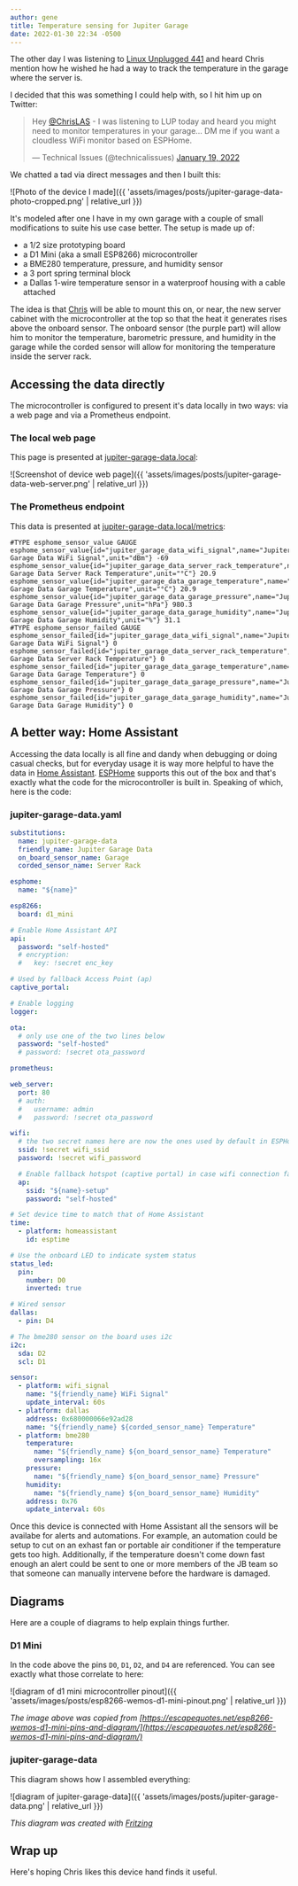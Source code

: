 ```yaml
---
author: gene
title: Temperature sensing for Jupiter Garage
date: 2022-01-30 22:34 -0500
---
```


The other day I was listening to [Linux Unplugged 441](https://linuxunplugged.com/441) and heard Chris mention how he wished he had a way to track the temperature in the garage where the server is.

I decided that this was something I could help with, so I hit him up on Twitter:

> Hey [@ChrisLAS](https://twitter.com/ChrisLAS) - I was listening to LUP today and heard you might need to monitor temperatures in your garage… DM me if you want a cloudless WiFi monitor based on ESPHome.
>
> &mdash; Technical Issues (@technicalissues) [January 19, 2022](https://twitter.com/technicalissues/status/1483594125832294404)

We chatted a tad via direct messages and then I built this:

![Photo of the device I made]({{ 'assets/images/posts/jupiter-garage-data-photo-cropped.png' | relative_url }})

It's modeled after one I have in my own garage with a couple of small modifications to suite his use case better. The setup is made up of:

* a 1/2 size prototyping board
* a D1 Mini (aka a small ESP8266) microcontroller
* a BME280 temperature, pressure, and humidity sensor
* a 3 port spring terminal block
* a Dallas 1-wire temperature sensor in a waterproof housing with a cable attached

The idea is that [Chris](https://twitter.com/ChrisLAS) will be able to mount this on, or near, the new server cabinet with the microcontroller at the top so that the heat it generates rises above the onboard sensor. The onboard sensor (the purple part) will allow him to monitor the temperature, barometric pressure, and humidity in the garage while the corded sensor will allow for monitoring the temperature inside the server rack.

## Accessing the data directly

The microcontroller is configured to present it's data locally in two ways: via a web page and via a Prometheus endpoint.

### The local web page

This page is presented at [jupiter-garage-data.local](http://jupiter-garage-data.local):

![Screenshot of device web page]({{ 'assets/images/posts/jupiter-garage-data-web-server.png' | relative_url }})

### The Prometheus endpoint

This data is presented at [jupiter-garage-data.local/metrics](http://jupiter-garage-data.local/metrics):

```plain
#TYPE esphome_sensor_value GAUGE
esphome_sensor_value{id="jupiter_garage_data_wifi_signal",name="Jupiter Garage Data WiFi Signal",unit="dBm"} -69
esphome_sensor_value{id="jupiter_garage_data_server_rack_temperature",name="Jupiter Garage Data Server Rack Temperature",unit="°C"} 20.9
esphome_sensor_value{id="jupiter_garage_data_garage_temperature",name="Jupiter Garage Data Garage Temperature",unit="°C"} 20.9
esphome_sensor_value{id="jupiter_garage_data_garage_pressure",name="Jupiter Garage Data Garage Pressure",unit="hPa"} 980.3
esphome_sensor_value{id="jupiter_garage_data_garage_humidity",name="Jupiter Garage Data Garage Humidity",unit="%"} 31.1
#TYPE esphome_sensor_failed GAUGE
esphome_sensor_failed{id="jupiter_garage_data_wifi_signal",name="Jupiter Garage Data WiFi Signal"} 0
esphome_sensor_failed{id="jupiter_garage_data_server_rack_temperature",name="Jupiter Garage Data Server Rack Temperature"} 0
esphome_sensor_failed{id="jupiter_garage_data_garage_temperature",name="Jupiter Garage Data Garage Temperature"} 0
esphome_sensor_failed{id="jupiter_garage_data_garage_pressure",name="Jupiter Garage Data Garage Pressure"} 0
esphome_sensor_failed{id="jupiter_garage_data_garage_humidity",name="Jupiter Garage Data Garage Humidity"} 0
```

## A better way: Home Assistant

Accessing the data locally is all fine and dandy when debugging or doing casual checks, but for everyday usage it is way more helpful to have the data in [Home Assistant](https://www.home-assistant.io/). [ESPHome](https://esphome.io/) supports this out of the box and that's exactly what the code for the microcontroller is built in. Speaking of which, here is the code:

### jupiter-garage-data.yaml

```yaml
substitutions:
  name: jupiter-garage-data
  friendly_name: Jupiter Garage Data
  on_board_sensor_name: Garage
  corded_sensor_name: Server Rack

esphome:
  name: "${name}"

esp8266:
  board: d1_mini

# Enable Home Assistant API
api:
  password: "self-hosted"
  # encryption:
  #   key: !secret enc_key

# Used by fallback Access Point (ap)
captive_portal:

# Enable logging
logger:

ota:
  # only use one of the two lines below
  password: "self-hosted"
  # password: !secret ota_password

prometheus:

web_server:
  port: 80
  # auth:
  #   username: admin
  #   password: !secret ota_password

wifi:
  # the two secret names here are now the ones used by default in ESPHome
  ssid: !secret wifi_ssid
  password: !secret wifi_password

  # Enable fallback hotspot (captive portal) in case wifi connection fails
  ap:
    ssid: "${name}-setup"
    password: "self-hosted"

# Set device time to match that of Home Assistant
time:
  - platform: homeassistant
    id: esptime

# Use the onboard LED to indicate system status
status_led:
  pin:
    number: D0
    inverted: true

# Wired sensor
dallas:
  - pin: D4

# The bme280 sensor on the board uses i2c
i2c:
  sda: D2
  scl: D1

sensor:
  - platform: wifi_signal
    name: "${friendly_name} WiFi Signal"
    update_interval: 60s
  - platform: dallas
    address: 0x680000066e92ad28
    name: "${friendly_name} ${corded_sensor_name} Temperature"
  - platform: bme280
    temperature:
      name: "${friendly_name} ${on_board_sensor_name} Temperature"
      oversampling: 16x
    pressure:
      name: "${friendly_name} ${on_board_sensor_name} Pressure"
    humidity:
      name: "${friendly_name} ${on_board_sensor_name} Humidity"
    address: 0x76
    update_interval: 60s
```

Once this device is connected with Home Assistant all the sensors will be availabe for alerts and automations. For example, an automation could be setup to cut on an exhast fan or portable air conditioner if the temperature gets too high. Additionally, if the temperature doesn't come down fast enough an alert could be sent to one or more members of the JB team so that someone can manually intervene before the hardware is damaged.

## Diagrams

Here are a couple of diagrams to help explain things further.

### D1 Mini

In the code above the pins `D0`, `D1`, `D2`, and `D4` are referenced. You can see exactly what those correlate to here:

![diagram of d1 mini microcontroller pinout]({{ 'assets/images/posts/esp8266-wemos-d1-mini-pinout.png' | relative_url }})

*The image above was copied from [https://escapequotes.net/esp8266-wemos-d1-mini-pins-and-diagram/](https://escapequotes.net/esp8266-wemos-d1-mini-pins-and-diagram/)*

### jupiter-garage-data

This diagram shows how I assembled everything:

![diagram of jupiter-garage-data]({{ 'assets/images/posts/jupiter-garage-data.png' | relative_url }})

*This diagram was created with [Fritzing](https://fritzing.org/)*

## Wrap up

Here's hoping Chris likes this device hand finds it useful.
